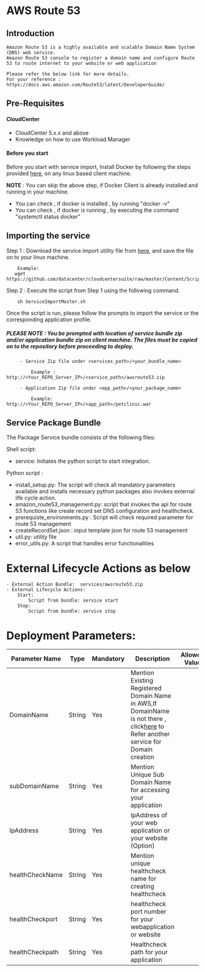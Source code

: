 # AWS Route 53
## Introduction

	Amazon Route 53 is a highly available and scalable Domain Name System (DNS) web service.
    Amazon Route 53 console to register a domain name and configure Route 53 to route internet to your website or web application

    Please refer the below link for more details.
	For your reference : https://docs.aws.amazon.com/Route53/latest/DeveloperGuide/

## Pre-Requisites
#### CloudCenter
- CloudCenter 5.x.x and above
- Knowledge on how to use Workload Manager 

#### Before you start
Before you start with service import, Install Docker by following the steps provided [here](https://wwwin-github.cisco.com/CloudCenterSuite/Content-Factory/raw/master/dockerimages/Steps%20for%20Installation%20of%20Docker%20CE%20on%20CentOS7_V2.docx), on any linux based client machine.

**NOTE** : You can skip the above step, if Docker Client is already installed and running in your machine. 
- You can check , if docker is installed , by running "docker -v"
- You can check , if docker is running , by executing the command "systemctl status docker"

## Importing the service

Step 1 : Download the service import utility file  from [here](https://raw.githubusercontent.com/datacenter/cloudcentersuite/master/Content/Scripts/ServiceImportMaster.sh), and save the file on to your linux machine.

	    Example: 
       wget https://github.com/datacenter/cloudcentersuite/raw/master/Content/Scripts/ServiceImportMaster.sh
				

Step 2 : Execute the script from Step 1 using the following command.

        sh ServiceImportMaster.sh

Once the script is run, please follow the prompts to import the service or the corresponding application profile.

##### PLEASE NOTE : You be prompted with location of service bundle zip and/or application bundle zip on client machine. The files must be copied on to the repository before proceeding to deploy.

         - Service Zip file under <services_path>/<your_bundle_name>
                    
             Example : http://<Your_REPO_Server_IP>/<service_path>/awsroute53.zip 
    
         - Application Zip file under <app_path>/<your_package_name>
            
             Example: http://<Your_REPO_Server_IP>/<app_path>/petclinic.war

## Service Package Bundle
The Package Service bundle consists of the following files:

Shell script:
 - service: Initiates the python script to start integration.

Python script :
 - install_setup.py: The script will check all mandatory parameters available and installs necessary python packages also invokes external life cycle action.
 - amazon_route53_management.py: script that invokes the api for route 53 functions like create record set DNS configuration and healthcheck.
 - prerequiste_environments.py : Script will check required parameter for route 53 management
 - createRecordSet.json : input template json for route 53 management 
 - util.py: utility file
 - error_utils.py: A script that handles error functionalities

# External Lifecycle Actions as below
    - External Action Bundle:  services/awsroute53.zip
    - External Lifecycle Actions:
        Start:
            Script from bundle: service start
        Stop:
            Script from bundle: service stop

# Deployment Parameters:
| Parameter Name| Type	 | Mandatory |Description | Allowed Value |Default Value |
| ------ | ------ | ------ | ------ |------ | ------ |
| DomainName |	String | Yes | Mention Existing Registered Domain Name in AWS,If DomainName is not there , click[here](https://wwwin-github.cisco.com/CloudCenterSuite/Content-Factory/blob/master/Networking/Route53domain/README.md) to Refer another service for Domain creation |  |   |
| subDomainName | String | Yes	| Mention Unique Sub Domain Name for accessing your application |  | |
| IpAddress | String |	Yes |IpAddress of your web application or your website (Option)| | |
| healthCheckName | String | Yes | Mention unique healthcheck name for creating healthcheck |  | |
| healthCheckport | String | Yes | healthcheck port number for your webapplication or website |  | |
| healthCheckpath | String | Yes | Healthcheck path for your application |  | |
